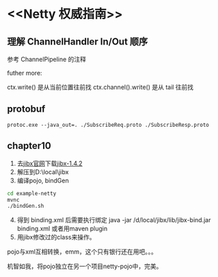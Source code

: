 # <<Netty 权威指南>>

## 理解 ChannelHandler In/Out 顺序
参考 ChannelPipeline 的注释

futher more: 

ctx.write() 是从当前位置往前找
ctx.channel().write() 是从 tail 往前找

## protobuf
`protoc.exe --java_out=. ./SubscribeReq.proto ./SubscribeResp.proto`

## chapter10
1. 去[jibx官网](https://jibx.sourceforge.io/fromcode/bindgen-example1.html)下载[jibx-1.4.2](https://sourceforge.net/projects/jibx/files/)
2. 解压到D:\local\jibx
3. 编译pojo, bindGen

```sh
cd example-netty
mvnc
./bindGen.sh
```

4. 得到 binding.xml 后需要执行绑定 
java -jar /d/local/jibx/lib/jibx-bind.jar binding.xml
或者用maven plugin
5. 用jibx修改过的class来操作。

pojo与xml互相转换，emm，这个只有银行还在用吧。。。

机智如我，将pojo独立在另一个项目netty-pojo中，完美。